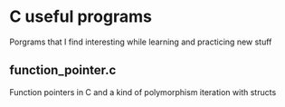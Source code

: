 # C useful programs

Porgrams that I find interesting while learning and practicing new stuff


## function_pointer.c
Function pointers in C and a kind of polymorphism iteration with structs